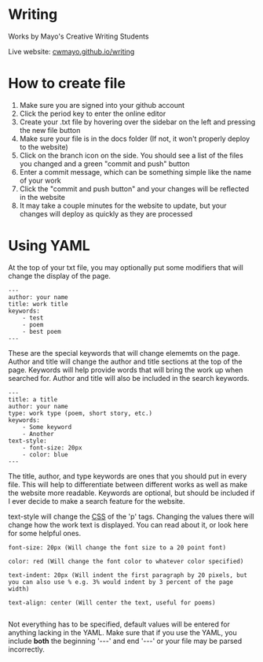 # Writing
Works by Mayo's Creative Writing Students

Live website: [cwmayo.github.io/writing](https://cwmayo.github.io/writing/)

# How to create file
1. Make sure you are signed into your github account
2. Click the period key to enter the online editor
3. Create your .txt file by hovering over the sidebar on the left and pressing the new file button
4. Make sure your file is in the docs folder (If not, it won't properly deploy to the website)
5. Click on the branch icon on the side. You should see a list of the files you changed and a green "commit and push" button
6. Enter a commit message, which can be something simple like the name of your work
7. Click the "commit and push button" and your changes will be reflected in the website
8. It may take a couple minutes for the website to update, but your changes will deploy as quickly as they are processed

# Using YAML
At the top of your txt file, you may optionally put some modifiers that will change the display of the page.

```
---
author: your name
title: work title
keywords:
    - test
    - poem
    - best poem
---
```
These are the special keywords that will change elememts on the page. Author and title will change the author and title sections at the top of the page. Keywords will help provide words that will bring the work up when searched for. Author and title will also be included in the search keywords.

```
---
title: a title
author: your name
type: work type (poem, short story, etc.) 
keywords:
    - Some keyword
    - Another
text-style:
    - font-size: 20px
    - color: blue
---
```
The title, author, and type keywords are ones that you should put in every file. This will help to differentiate between different works as well as make the website more readable. Keywords are optional, but should be included if I ever decide to make a search feature for the website.

text-style will change the [CSS](https://www.w3schools.com/css/) of the 'p' tags. Changing the values there will change how the work text is displayed. You can read about it, or look here for some helpful ones.

```
font-size: 20px (Will change the font size to a 20 point font)

color: red (Will change the font color to whatever color specified)

text-indent: 20px (Will indent the first paragraph by 20 pixels, but you can also use % e.g. 3% would indent by 3 percent of the page width)

text-align: center (Will center the text, useful for poems)


```

Not everything has to be specified, default values will be entered for anything lacking in the YAML. Make sure that if you use the YAML, you include <b>both</b> the beginning '---' and end '---' or your file may be parsed incorrectly.
